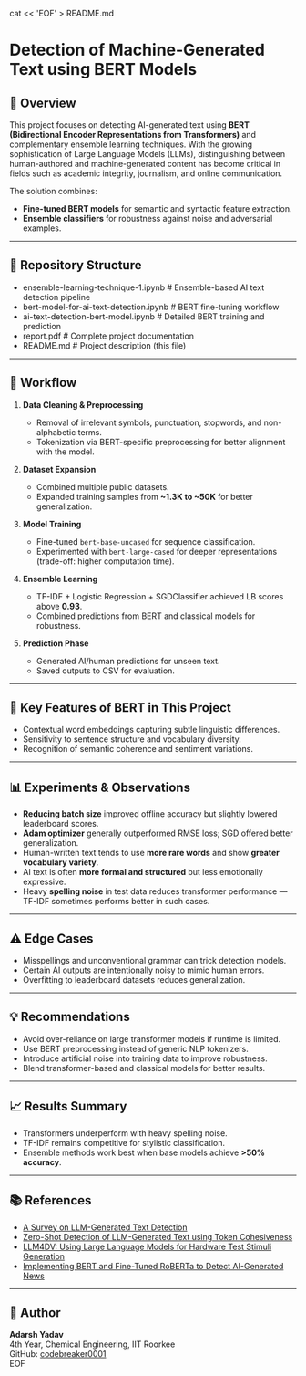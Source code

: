 cat << 'EOF' > README.md
# Detection of Machine-Generated Text using BERT Models

## 📌 Overview
This project focuses on detecting AI-generated text using **BERT (Bidirectional Encoder Representations from Transformers)** and complementary ensemble learning techniques. With the growing sophistication of Large Language Models (LLMs), distinguishing between human-authored and machine-generated content has become critical in fields such as academic integrity, journalism, and online communication.

The solution combines:
- **Fine-tuned BERT models** for semantic and syntactic feature extraction.
- **Ensemble classifiers** for robustness against noise and adversarial examples.

---

## 📂 Repository Structure

- ensemble-learning-technique-1.ipynb # Ensemble-based AI text detection pipeline
- bert-model-for-ai-text-detection.ipynb # BERT fine-tuning workflow
- ai-text-detection-bert-model.ipynb # Detailed BERT training and prediction
- report.pdf # Complete project documentation
- README.md # Project description (this file)


---

## 🚀 Workflow

1. **Data Cleaning & Preprocessing**
   - Removal of irrelevant symbols, punctuation, stopwords, and non-alphabetic terms.
   - Tokenization via BERT-specific preprocessing for better alignment with the model.

2. **Dataset Expansion**
   - Combined multiple public datasets.
   - Expanded training samples from **~1.3K to ~50K** for better generalization.

3. **Model Training**
   - Fine-tuned `bert-base-uncased` for sequence classification.
   - Experimented with `bert-large-cased` for deeper representations (trade-off: higher computation time).

4. **Ensemble Learning**
   - TF-IDF + Logistic Regression + SGDClassifier achieved LB scores above **0.93**.
   - Combined predictions from BERT and classical models for robustness.

5. **Prediction Phase**
   - Generated AI/human predictions for unseen text.
   - Saved outputs to CSV for evaluation.

---

## 🧠 Key Features of BERT in This Project
- Contextual word embeddings capturing subtle linguistic differences.
- Sensitivity to sentence structure and vocabulary diversity.
- Recognition of semantic coherence and sentiment variations.

---

## 📊 Experiments & Observations
- **Reducing batch size** improved offline accuracy but slightly lowered leaderboard scores.
- **Adam optimizer** generally outperformed RMSE loss; SGD offered better generalization.
- Human-written text tends to use **more rare words** and show **greater vocabulary variety**.
- AI text is often **more formal and structured** but less emotionally expressive.
- Heavy **spelling noise** in test data reduces transformer performance — TF-IDF sometimes performs better in such cases.

---

## ⚠️ Edge Cases
- Misspellings and unconventional grammar can trick detection models.
- Certain AI outputs are intentionally noisy to mimic human errors.
- Overfitting to leaderboard datasets reduces generalization.

---

## 💡 Recommendations
- Avoid over-reliance on large transformer models if runtime is limited.
- Use BERT preprocessing instead of generic NLP tokenizers.
- Introduce artificial noise into training data to improve robustness.
- Blend transformer-based and classical models for better results.

---

## 📈 Results Summary
- Transformers underperform with heavy spelling noise.
- TF-IDF remains competitive for stylistic classification.
- Ensemble methods work best when base models achieve **>50% accuracy**.

---

## 📚 References
- [A Survey on LLM-Generated Text Detection](https://aclanthology.org/2025.cl-1.8.pdf)  
- [Zero-Shot Detection of LLM-Generated Text using Token Cohesiveness](https://arxiv.org/pdf/2409.16914)  
- [LLM4DV: Using Large Language Models for Hardware Test Stimuli Generation](https://arxiv.org/pdf/2310.04535)  
- [Implementing BERT and Fine-Tuned RoBERTa to Detect AI-Generated News](https://arxiv.org/pdf/2306.07401)  

---

## 👤 Author
**Adarsh Yadav**  
4th Year, Chemical Engineering, IIT Roorkee  
GitHub: [codebreaker0001](https://github.com/codebreaker0001)  
EOF

